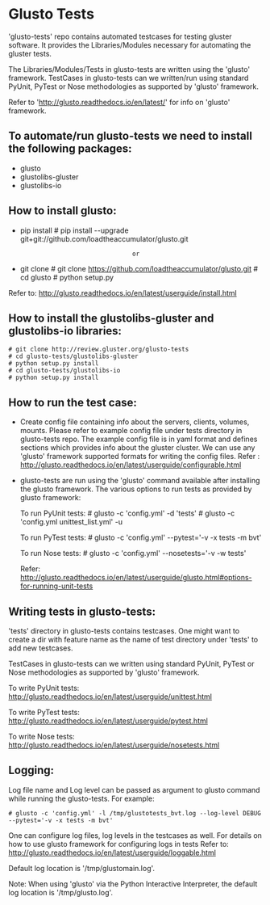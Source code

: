 # Glusto Tests

'glusto-tests' repo contains automated testcases for testing gluster software.
It provides the Libraries/Modules necessary for automating the gluster tests.

The Libraries/Modules/Tests in glusto-tests are written using the 'glusto'
framework. TestCases in glusto-tests can we written/run using standard
PyUnit, PyTest or Nose methodologies as supported by 'glusto' framework.

Refer to 'http://glusto.readthedocs.io/en/latest/' for info on 'glusto'
framework.

To automate/run glusto-tests we need to install the following packages:
----------------------------------------------------------------------
-   glusto
-   glustolibs-gluster
-   glustolibs-io

How to install glusto:
----------------------
-   pip install
        # pip install --upgrade git+git://github.com/loadtheaccumulator/glusto.git

                                       or

-   git clone
        # git clone https://github.com/loadtheaccumulator/glusto.git
        # cd glusto
        # python setup.py

Refer to: http://glusto.readthedocs.io/en/latest/userguide/install.html

How to install the glustolibs-gluster and glustolibs-io libraries:
-----------------------------------------------------------------
    # git clone http://review.gluster.org/glusto-tests
    # cd glusto-tests/glustolibs-gluster
    # python setup.py install
    # cd glusto-tests/glustolibs-io
    # python setup.py install

How to run the test case:
-------------------------
-   Create config file containing info about the servers, clients, volumes,
    mounts. Please refer to example config file under tests directory in
    glusto-tests repo. The example config file is in yaml format and
    defines sections which provides info about the gluster cluster.
    We can use any 'glusto' framework supported formats for writing the
    config files.
    Refer : http://glusto.readthedocs.io/en/latest/userguide/configurable.html

-   glusto-tests are run using the 'glusto' command available after installing
    the glusto framework. The various options to run tests as provided by
    glusto framework:

    To run PyUnit tests:
        # glusto -c 'config.yml' -d 'tests'
        # glusto -c 'config.yml unittest_list.yml' -u

    To run PyTest tests:
        # glusto -c 'config.yml' --pytest='-v -x tests -m bvt'

    To run Nose tests:
        # glusto -c 'config.yml' --nosetests='-v -w tests'

    Refer: http://glusto.readthedocs.io/en/latest/userguide/glusto.html#options-for-running-unit-tests

Writing tests in glusto-tests:
------------------------------
'tests' directory in glusto-tests contains testcases. One might want to create
a dir with feature name as the name of test directory under 'tests' to add
new testcases.

TestCases in glusto-tests can we written using standard PyUnit, PyTest or Nose
methodologies as supported by 'glusto' framework.

To write PyUnit tests:
http://glusto.readthedocs.io/en/latest/userguide/unittest.html

To write PyTest tests:
http://glusto.readthedocs.io/en/latest/userguide/pytest.html

To write Nose tests:
http://glusto.readthedocs.io/en/latest/userguide/nosetests.html

Logging:
--------
Log file name and Log level can be passed as argument to glusto command while
running the glusto-tests. For example:

    # glusto -c 'config.yml' -l /tmp/glustotests_bvt.log --log-level DEBUG --pytest='-v -x tests -m bvt'

One can configure log files, log levels in the testcases as well. For details
on how to use glusto framework for configuring logs in tests Refer to:
http://glusto.readthedocs.io/en/latest/userguide/loggable.html

Default log location is '/tmp/glustomain.log'.

Note: When using 'glusto' via the Python Interactive Interpreter,
the default log location is '/tmp/glusto.log'.
